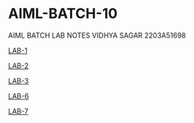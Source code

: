 # AIML-BATCH-10

AIML BATCH LAB NOTES
VIDHYA SAGAR
2203A51698

[LAB-1 ](https://github.com/vidhyasagar135/AIML-BATCH-10/blob/main/1.ipynb)

[LAB-2 ](https://github.com/vidhyasagar135/AIML-BATCH-10/blob/main/2.ipynb)

[LAB-3 ](https://github.com/vidhyasagar135/AIML-BATCH-10/blob/main/3.ipynb)


[LAB-6](https://github.com/vidhyasagar135/AIML-BATCH-10/blob/main/lab6.ipynb)

[LAB-7](https://github.com/vidhyasagar135/AIML-BATCH-10/blob/main/bc-7.ipynb)
